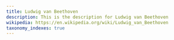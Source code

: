 ```yaml
---
title: Ludwig van Beethoven
description: This is the description for Ludwig van Beethoven
wikipedia: https://en.wikipedia.org/wiki/Ludwig_van_Beethoven
taxonomy_indexes: true
---
```

